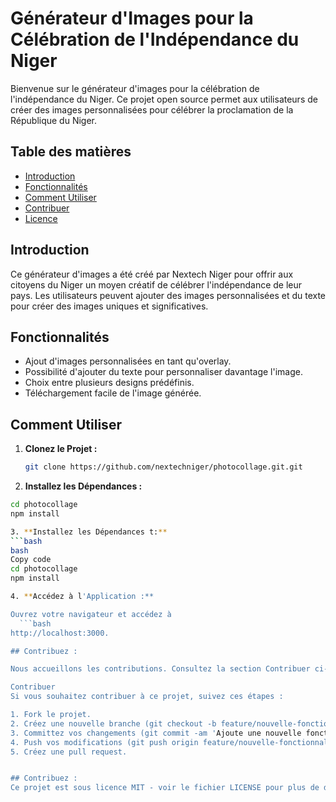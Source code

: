 # Générateur d'Images pour la Célébration de l'Indépendance du Niger

Bienvenue sur le générateur d'images pour la célébration de l'indépendance du Niger. Ce projet open source permet aux utilisateurs de créer des images personnalisées pour célébrer la proclamation de la République du Niger.

## Table des matières

- [Introduction](#introduction)
- [Fonctionnalités](#fonctionnalités)
- [Comment Utiliser](#comment-utiliser)
- [Contribuer](#contribuer)
- [Licence](#licence)

## Introduction

Ce générateur d'images a été créé par Nextech Niger pour offrir aux citoyens du Niger un moyen créatif de célébrer l'indépendance de leur pays. Les utilisateurs peuvent ajouter des images personnalisées et du texte pour créer des images uniques et significatives.

## Fonctionnalités

- Ajout d'images personnalisées en tant qu'overlay.
- Possibilité d'ajouter du texte pour personnaliser davantage l'image.
- Choix entre plusieurs designs prédéfinis.
- Téléchargement facile de l'image générée.

## Comment Utiliser

1. **Clonez le Projet :**
   ```bash
   git clone https://github.com/nextechniger/photocollage.git.git

2. **Installez les Dépendances :**   
  ```bash
cd photocollage
npm install

3. **Installez les Dépendances t:**
  ```bash
bash
Copy code
cd photocollage
npm install

4. **Accédez à l'Application :**

Ouvrez votre navigateur et accédez à 
    ```bash
http://localhost:3000.

## Contribuez :

Nous accueillons les contributions. Consultez la section Contribuer ci-dessous.

Contribuer
Si vous souhaitez contribuer à ce projet, suivez ces étapes :

1. Fork le projet.
2. Créez une nouvelle branche (git checkout -b feature/nouvelle-fonctionnalite).
3. Committez vos changements (git commit -am 'Ajoute une nouvelle fonctionnalité').
4. Push vos modifications (git push origin feature/nouvelle-fonctionnalite).
5. Créez une pull request.


## Contribuez :
Ce projet est sous licence MIT - voir le fichier LICENSE pour plus de détails.

